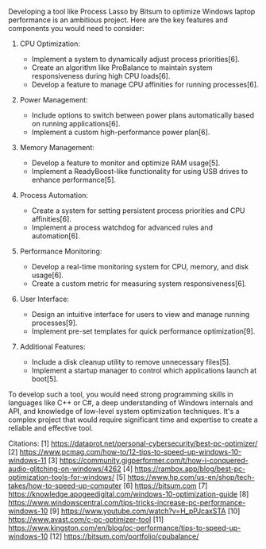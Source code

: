 Developing a tool like Process Lasso by Bitsum to optimize Windows laptop performance is an ambitious project. Here are the key features and components you would need to consider:

1. CPU Optimization:
   - Implement a system to dynamically adjust process priorities[6].
   - Create an algorithm like ProBalance to maintain system responsiveness during high CPU loads[6].
   - Develop a feature to manage CPU affinities for running processes[6].

2. Power Management:
   - Include options to switch between power plans automatically based on running applications[6].
   - Implement a custom high-performance power plan[6].

3. Memory Management:
   - Develop a feature to monitor and optimize RAM usage[5].
   - Implement a ReadyBoost-like functionality for using USB drives to enhance performance[5].

4. Process Automation:
   - Create a system for setting persistent process priorities and CPU affinities[6].
   - Implement a process watchdog for advanced rules and automation[6].

5. Performance Monitoring:
   - Develop a real-time monitoring system for CPU, memory, and disk usage[6].
   - Create a custom metric for measuring system responsiveness[6].

6. User Interface:
   - Design an intuitive interface for users to view and manage running processes[9].
   - Implement pre-set templates for quick performance optimization[9].

7. Additional Features:
   - Include a disk cleanup utility to remove unnecessary files[5].
   - Implement a startup manager to control which applications launch at boot[5].

To develop such a tool, you would need strong programming skills in languages like C++ or C#, a deep understanding of Windows internals and API, and knowledge of low-level system optimization techniques. It's a complex project that would require significant time and expertise to create a reliable and effective tool.

Citations:
[1] https://dataprot.net/personal-cybersecurity/best-pc-optimizer/
[2] https://www.pcmag.com/how-to/12-tips-to-speed-up-windows-10-windows-11
[3] https://community.gigperformer.com/t/how-i-conquered-audio-glitching-on-windows/4262
[4] https://rambox.app/blog/best-pc-optimization-tools-for-windows/
[5] https://www.hp.com/us-en/shop/tech-takes/how-to-speed-up-computer
[6] https://bitsum.com
[7] https://knowledge.apogeedigital.com/windows-10-optimization-guide
[8] https://www.windowscentral.com/tips-tricks-increase-pc-performance-windows-10
[9] https://www.youtube.com/watch?v=H_pPJcaxSTA
[10] https://www.avast.com/c-pc-optimizer-tool
[11] https://www.kingston.com/en/blog/pc-performance/tips-to-speed-up-windows-10
[12] https://bitsum.com/portfolio/cpubalance/